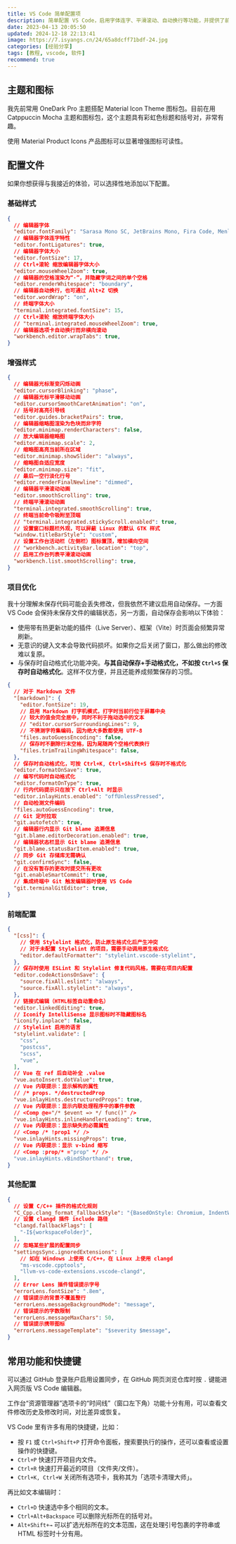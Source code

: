 ```yaml
---
title: VS Code 简单配置项
description: 简单配置 VS Code，启用字体连字、平滑滚动、自动换行等功能，并提供了前端实用配置和常用快捷键，提升编辑器体验。
date: 2023-04-13 20:05:50
updated: 2024-12-18 22:13:41
image: https://7.isyangs.cn/24/65a8dcff71bdf-24.jpg
categories: [经验分享]
tags: [教程, vscode, 软件]
recommend: true
---
```


## 主题和图标

我先前常用 OneDark Pro 主题搭配 Material Icon Theme 图标包。目前在用 Catppuccin Mocha 主题和图标包，这个主题具有彩虹色标题和括号对，非常有趣。

使用 Material Product Icons 产品图标可以显著增强图标可读性。

## 配置文件

如果你想获得与我接近的体验，可以选择性地添加以下配置。

### 基础样式

```json [%APPDATA%/Code/User/settings.json]
{
  // 编辑器字体
  "editor.fontFamily": "Sarasa Mono SC, JetBrains Mono, Fira Code, Menlo, Monaco, Consolas, 'monospace', system-ui, monospace, Symbols Nerd Font, FiraCode Nerd Font, JetBrainsMono Nerd Font, Hack Nerd Font",
  // 编辑器字体连字特性
  "editor.fontLigatures": true,
  // 编辑器字体大小
  "editor.fontSize": 17,
  // Ctrl+滚轮 缩放编辑器字体大小
  "editor.mouseWheelZoom": true,
  // 编辑器的空格渲染为“·”，并隐藏字词之间的单个空格
  "editor.renderWhitespace": "boundary",
  // 编辑器自动换行，也可通过 Alt+Z 切换
  "editor.wordWrap": "on",
  // 终端字体大小
  "terminal.integrated.fontSize": 15,
  // Ctrl+滚轮 缩放终端字体大小
  // "terminal.integrated.mouseWheelZoom": true,
  // 编辑器选项卡自动换行而非横向滚动
  "workbench.editor.wrapTabs": true,
}
```

### 增强样式

```json [%APPDATA%/Code/User/settings.json]
{
  // 编辑器光标渐变闪烁动画
  "editor.cursorBlinking": "phase",
  // 编辑器光标平滑移动动画
  "editor.cursorSmoothCaretAnimation": "on",
  // 括号对高亮引导线
  "editor.guides.bracketPairs": true,
  // 编辑器缩略图渲染为色块而非字符
  "editor.minimap.renderCharacters": false,
  // 放大编辑器缩略图
  "editor.minimap.scale": 2,
  // 缩略图高亮当前所在区域
  "editor.minimap.showSlider": "always",
  // 缩略图自适应宽度
  "editor.minimap.size": "fit",
  // 最后一空行淡化行号
  "editor.renderFinalNewline": "dimmed",
  // 编辑器平滑滚动动画
  "editor.smoothScrolling": true,
  // 终端平滑滚动动画
  "terminal.integrated.smoothScrolling": true,
  // 终端当前命令吸附至顶端
  // "terminal.integrated.stickyScroll.enabled": true,
  // 设置窗口标题栏外观，可以屏蔽 Linux 的默认 GTK 样式
  "window.titleBarStyle": "custom",
  // 设置工作台活动栏（左侧栏）图标置顶，增加横向空间
  // "workbench.activityBar.location": "top",
  // 启用工作台列表平滑滚动动画
  "workbench.list.smoothScrolling": true,
}
```

### 项目优化

我十分理解未保存代码可能会丢失修改，但我依然不建议启用自动保存。一方面 VS Code 会保持未保存文件的编辑状态，另一方面，自动保存会影响以下体验：

- 使用带有热更新功能的插件（Live Server）、框架（Vite）时页面会频繁异常刷新。
- 无意识的键入文本会导致代码损坏。如果你之后关闭了窗口，那么做出的修改难以复原。
- 与保存时自动格式化功能冲突。**与其自动保存+手动格式化，不如按 `Ctrl+S` 保存时自动格式化**。这样不仅方便，并且还能养成频繁保存的习惯。

```json [%APPDATA%/Code/User/settings.json]
{
  // 对于 Markdown 文件
  "[markdown]": {
    "editor.fontSize": 19,
    // 启用 Markdown 打字机模式，打字时当前行位于屏幕中央
    // 较大的值会完全居中，同时不利于拖动选中的文本
    // "editor.cursorSurroundingLines": 9,
    // 不猜测字符集编码，因为绝大多数都使用 UTF-8
    "files.autoGuessEncoding": false,
    // 保存时不删除行末空格，因为尾随两个空格代表换行
    "files.trimTrailingWhitespace": false,
  },
  // 保存时自动格式化，可按 Ctrl+K, Ctrl+Shift+S 保存时不格式化
  "editor.formatOnSave": true,
  // 编写代码时自动格式化
  "editor.formatOnType": true,
  // 行内代码提示只在按下 Ctrl+Alt 时显示
  "editor.inlayHints.enabled": "offUnlessPressed",
  // 自动检测文件编码
  "files.autoGuessEncoding": true,
  // Git 定时拉取
  "git.autofetch": true,
  // 编辑器行内显示 Git blame 追溯信息
  "git.blame.editorDecoration.enabled": true,
  // 编辑器状态栏显示 Git blame 追溯信息
  "git.blame.statusBarItem.enabled": true,
  // 同步 Git 存储库无需确认
  "git.confirmSync": false,
  // 在没有暂存的更改时提交所有更改
  "git.enableSmartCommit": true,
  // 集成终端中 Git 触发编辑器时使用 VS Code
  "git.terminalGitEditor": true,
}
```

### 前端配置

```json [%APPDATA%/Code/User/settings.json]
{
  "[css]": {
    // 使用 Stylelint 格式化，防止原生格式化后产生冲突
    // 对于未配置 Stylelint 的项目，需要手动调用原生格式化
    "editor.defaultFormatter": "stylelint.vscode-stylelint",
  },
  // 保存时使用 ESLint 和 Stylelint 修复代码风格，需要在项目内配置
  "editor.codeActionsOnSave": {
    "source.fixAll.eslint": "always",
    "source.fixAll.stylelint": "always",
  },
  // 链接式编辑（HTML标签自动重命名）
  "editor.linkedEditing": true,
  // Iconify IntelliSense 显示图标时不隐藏图标名
  "iconify.inplace": false,
  // Stylelint 启用的语言
  "stylelint.validate": [
    "css",
    "postcss",
    "scss",
    "vue",
  ],
  // Vue 在 ref 后自动补全 .value
  "vue.autoInsert.dotValue": true,
  // Vue 内联提示：显示解构的属性
  // /* props. */destructedProp
  "vue.inlayHints.destructuredProps": true,
  // Vue 内联提示：显示内联处理程序中的事件参数
  // <Comp @e="/* $event => */ func()" />
  "vue.inlayHints.inlineHandlerLeading": true,
  // Vue 内联提示：显示缺失的必需属性
  // <Comp /* !prop1 */ />
  "vue.inlayHints.missingProps": true,
  // Vue 内联提示：显示 v-bind 缩写
  // <Comp :prop/* ="prop" */ />
  "vue.inlayHints.vBindShorthand": true,
}
```

### 其他配置

```json [%APPDATA%/Code/User/settings.json]
{
  // 设置 C/C++ 插件的格式化规则
  "C_Cpp.clang_format_fallbackStyle": "{BasedOnStyle: Chromium, IndentWidth: 4}",
  // 设置 clangd 插件 include 路径
  "clangd.fallbackFlags": [
    "-I${workspaceFolder}",
  ],
  // 忽略某些扩展的配置同步
  "settingsSync.ignoredExtensions": [
    // 如在 Windows 上使用 C/C++，在 Linux 上使用 clangd
    "ms-vscode.cpptools",
    "llvm-vs-code-extensions.vscode-clangd",
  ],
  // Error Lens 插件错误提示字号
  "errorLens.fontSize": ".8em",
  // 错误提示的背景不覆盖整行
  "errorLens.messageBackgroundMode": "message",
  // 错误提示的字数限制
  "errorLens.messageMaxChars": 50,
  // 错误提示携带图标
  "errorLens.messageTemplate": "$severity $message",
}
```

## 常用功能和快捷键

可以通过 GitHub 登录账户启用设置同步，在 GitHub 网页浏览仓库时按 `.` 键能进入网页版 VS Code 编辑器。

工作台“资源管理器”选项卡的“时间线”（窗口左下角）功能十分有用，可以查看文件修改历史及修改时间，对比差异或恢复。

VS Code 里有许多有用的快捷键，比如：

- 按 `F1` 或 `Ctrl+Shift+P` 打开命令面板，搜索要执行的操作，还可以查看或设置操作的快捷键。
- `Ctrl+P` 快速打开项目内文件。
- `Ctrl+R` 快速打开最近的项目（文件夹/文件）。
- `Ctrl+K, Ctrl+W` 关闭所有选项卡，我称其为「选项卡清理大师」。

再比如文本编辑时：

- `Ctrl+D` 快速选中多个相同的文本。
- `Ctrl+Alt+Backspace` 可以删除光标所在的括号对。
- `Alt+Shift+→` 可以扩选光标所在的文本范围，这在处理引号包裹的字符串或 HTML 标签时十分有用。
